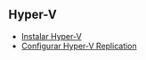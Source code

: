 ## Hyper-V

* [Instalar Hyper-V](guia/install.rst)
* [Configurar Hyper-V Replication](guia/config.rst)


